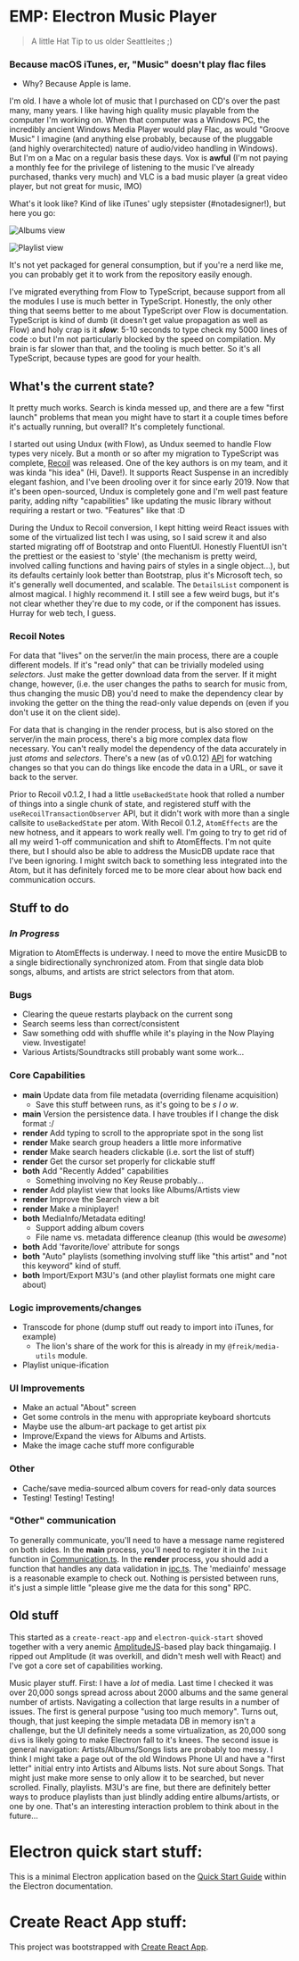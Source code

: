 # EMP: Electron Music Player

> A little Hat Tip to us older Seattleites ;)

### Because macOS iTunes, er, "Music" doesn't play flac files

- Why? Because Apple is lame.

I'm old. I have a whole lot of music that I purchased on CD's over the past
many, many years. I like having high quality music playable from the computer
I'm working on. When that computer was a Windows PC, the incredibly ancient
Windows Media Player would play Flac, as would "Groove Music" I imagine (and
anything else probably, because of the pluggable (and highly overarchitected)
nature of audio/video handling in Windows). But I'm on a Mac on a regular basis
these days. Vox is **awful** (I'm not paying a monthly fee for the privilege of
listening to the music I've already purchased, thanks very much) and VLC is a
bad music player (a great video player, but not great for music, IMO)

What's it look like? Kind of like iTunes' ugly stepsister (#notadesigner!), but
here you go:

![Albums view](doc/albums.jpg)

![Playlist view](doc/playlist.jpg)

It's not yet packaged for general consumption, but if you're a nerd like me, you
can probably get it to work from the repository easily enough.

I've migrated everything from Flow to TypeScript, because support from all the
modules I use is much better in TypeScript. Honestly, the only other thing that
seems better to me about TypeScript over Flow is documentation. TypeScript is
kind of dumb (it doesn't get value propagation as well as Flow) and holy crap is
it **_slow_**: 5-10 seconds to type check my 5000 lines of code :o but I'm not
particularly blocked by the speed on compilation. My brain is far slower than
that, and the tooling is much better. So it's all TypeScript, because types are
good for your health.

## What's the current state?

It pretty much works. Search is kinda messed up, and there are a few "first
launch" problems that mean you might have to start it a couple times before it's
actually running, but overall? It's completely functional.

I started out using Undux (with Flow), as Undux seemed to handle Flow types very
nicely. But a month or so after my migration to TypeScript was complete,
[Recoil](https://recoiljs.org) was released. One of the key authors is on my
team, and it was kinda "his idea" (Hi, Dave!). It supports React Suspense in an
incredibly elegant fashion, and I've been drooling over it for since early 2019.
Now that it's been open-sourced, Undux is completely gone and I'm well past
feature parity, adding nifty "capabilities" like updating the music library
without requiring a restart or two. "Features" like that :D

During the Undux to Recoil conversion, I kept hitting weird React issues with
some of the virtualized list tech I was using, so I said screw it and also
started migrating off of Bootstrap and onto FluentUI. Honestly FluentUI isn't
the prettiest or the easiest to 'style' (the mechanism is pretty weird, involved
calling functions and having pairs of styles in a single object...), but its
defaults certainly look better than Bootstrap, plus it's Microsoft tech, so it's
generally well documented, and scalable. The `DetailsList` component is almost
magical. I highly recommend it. I still see a few weird bugs, but it's not clear
whether they're due to my code, or if the component has issues. Hurray for web
tech, I guess.

### Recoil Notes

For data that "lives" on the server/in the main process, there are a couple
different models. If it's "read only" that can be trivially modeled using
_selectors_. Just make the getter download data from the server. If it might
change, however, (i.e. the user changes the paths to search for music from, thus
changing the music DB) you'd need to make the dependency clear by invoking the
getter on the thing the read-only value depends on (even if you don't use it on
the client side).

For data that is changing in the render process, but is also stored on the
server/in the main process, there's a big more complex data flow necessary. You
can't really model the dependency of the data accurately in just _atoms_ and
_selectors_. There's a new (as of v0.0.12)
[API](https://recoiljs.org/docs/api-reference/core/useRecoilTransactionObserver)
for watching changes so that you can do things like encode the data in a URL, or
save it back to the server.

Prior to Recoil v0.1.2, I had a little `useBackedState` hook that rolled a
number of things into a single chunk of state, and registered stuff with the
`useRecoilTransactionObserver` API, but it didn't work with more than a single
callsite to `useBackedState` per atom. With Recoil 0.1.2, `AtomEffects` are the
new hotness, and it appears to work really well. I'm going to try to get rid of
all my weird 1-off communication and shift to AtomEffects. I'm not quite there,
but I should also be able to address the MusicDB update race that I've been
ignoring. I might switch back to something less integrated into the Atom, but it
has definitely forced me to be more clear about how back end communication
occurs.

## Stuff to do

### _In Progress_

Migration to AtomEffects is underway. I need to move the entire MusicDB to a
single bidirectionally synchronized atom. From that single data blob songs,
albums, and artists are strict selectors from that atom.

### Bugs

- Clearing the queue restarts playback on the current song
- Search seems less than correct/consistent
- Saw something odd with shuffle while it's playing in the Now Playing view.
  Investigate!
- Various Artists/Soundtracks still probably want some work...

### Core Capabilities

- **main** Update data from file metadata (overriding filename acquisition)
  - Save this stuff between runs, as it's going to be _s l o w_.
- **main** Version the persistence data. I have troubles if I change the disk
  format :/
- **render** Add typing to scroll to the appropriate spot in the song list
- **render** Make search group headers a little more informative
- **render** Make search headers clickable (i.e. sort the list of stuff)
- **render** Get the cursor set properly for clickable stuff
- **both** Add "Recently Added" capabilities
  - Something involving no Key Reuse probably...
- **render** Add playlist view that looks like Albums/Artists view
- **render** Improve the Search view a bit
- **render** Make a miniplayer!
- **both** MediaInfo/Metadata editing!
  - Support adding album covers
  - File name vs. metadata difference cleanup (this would be _awesome_)
- **both** Add 'favorite/love' attribute for songs
- **both** "Auto" playlists (something involving stuff like "this artist" and
  "not this keyword" kind of stuff.
- **both** Import/Export M3U's (and other playlist formats one might care about)

### Logic improvements/changes

- Transcode for phone (dump stuff out ready to import into iTunes, for example)
  - The lion's share of the work for this is already in my `@freik/media-utils`
    module.
- Playlist unique-ification

### UI Improvements

- Make an actual "About" screen
- Get some controls in the menu with appropriate keyboard shortcuts
- Maybe use the album-art package to get artist pix
- Improve/Expand the views for Albums and Artists.
- Make the image cache stuff more configurable

### Other

- Cache/save media-sourced album covers for read-only data sources
- Testing! Testing! Testing!

### "Other" communication

To generally communicate, you'll need to have a message name registered on both
sides. In the **main** process, you'll need to register it in the `Init`
function in
[Communication.ts](https://github.com/kevinfrei/EMP/blob/main/static/main/Communication.ts).
In the **render** process, you should add a function that handles any data
validation in [ipc.ts](https://github.com/kevinfrei/EMP/blob/main/src/ipc.ts).
The 'mediainfo' message is a reasonable example to check out. Nothing is
persisted between runs, it's just a simple little "please give me the data for
this song" RPC.

## Old stuff

This started as a `create-react-app` and `electron-quick-start` shoved together
with a very anemic
[AmplitudeJS](https://521dimensions.com/open-source/amplitudejs/)-based play
back thingamajig. I ripped out Amplitude (it was overkill, and didn't mesh well
with React) and I've got a core set of capabilities working.

Music player stuff. First: I have a _lot_ of media. Last time I checked it was
over 20,000 songs spread across about 2000 albums and the same general number of
artists. Navigating a collection that large results in a number of issues. The
first is general purpose "using too much memory". Turns out, though, that just
keeping the simple metadata DB in memory isn't a challenge, but the UI
definitely needs a some virtualization, as 20,000 song `div`s is likely going to
make Electron fall to it's knees. The second issue is general navigation:
Artists/Albums/Songs lists are probably too messy. I think I might take a page
out of the old Windows Phone UI and have a "first letter" initial entry into
Artists and Albums lists. Not sure about Songs. That might just make more sense
to only allow it to be searched, but never scrolled. Finally, playlists. M3U's
are fine, but there are definitely better ways to produce playlists than just
blindly adding entire albums/artists, or one by one. That's an interesting
interaction problem to think about in the future...

# Electron quick start stuff:

This is a minimal Electron application based on the
[Quick Start Guide](https://electronjs.org/docs/tutorial/quick-start) within the
Electron documentation.

# Create React App stuff:

This project was bootstrapped with
[Create React App](https://github.com/facebook/create-react-app).
